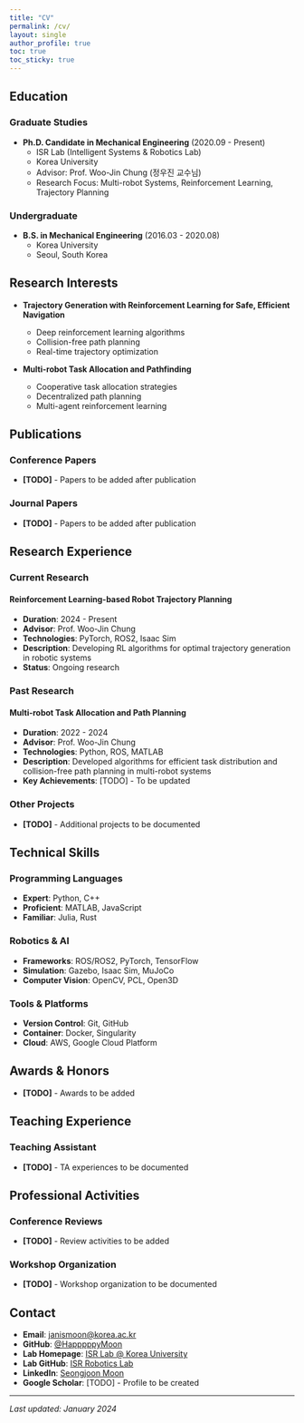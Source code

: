 ```yaml
---
title: "CV"
permalink: /cv/
layout: single
author_profile: true
toc: true
toc_sticky: true
---
```


## Education

### Graduate Studies
- **Ph.D. Candidate in Mechanical Engineering** (2020.09 - Present)
  - ISR Lab (Intelligent Systems & Robotics Lab)
  - Korea University
  - Advisor: Prof. Woo-Jin Chung (정우진 교수님)
  - Research Focus: Multi-robot Systems, Reinforcement Learning, Trajectory Planning

### Undergraduate
- **B.S. in Mechanical Engineering** (2016.03 - 2020.08)
  - Korea University
  - Seoul, South Korea

## Research Interests

- **Trajectory Generation with Reinforcement Learning for Safe, Efficient Navigation**
  - Deep reinforcement learning algorithms
  - Collision-free path planning
  - Real-time trajectory optimization

- **Multi-robot Task Allocation and Pathfinding**
  - Cooperative task allocation strategies
  - Decentralized path planning
  - Multi-agent reinforcement learning

## Publications

### Conference Papers
- **[TODO]** - Papers to be added after publication

### Journal Papers
- **[TODO]** - Papers to be added after publication

## Research Experience

### Current Research
#### Reinforcement Learning-based Robot Trajectory Planning
- **Duration**: 2024 - Present
- **Advisor**: Prof. Woo-Jin Chung
- **Technologies**: PyTorch, ROS2, Isaac Sim
- **Description**: Developing RL algorithms for optimal trajectory generation in robotic systems
- **Status**: Ongoing research

### Past Research
#### Multi-robot Task Allocation and Path Planning
- **Duration**: 2022 - 2024
- **Advisor**: Prof. Woo-Jin Chung
- **Technologies**: Python, ROS, MATLAB
- **Description**: Developed algorithms for efficient task distribution and collision-free path planning in multi-robot systems
- **Key Achievements**: [TODO] - To be updated

### Other Projects
- **[TODO]** - Additional projects to be documented

## Technical Skills

### Programming Languages
- **Expert**: Python, C++
- **Proficient**: MATLAB, JavaScript
- **Familiar**: Julia, Rust

### Robotics & AI
- **Frameworks**: ROS/ROS2, PyTorch, TensorFlow
- **Simulation**: Gazebo, Isaac Sim, MuJoCo
- **Computer Vision**: OpenCV, PCL, Open3D

### Tools & Platforms
- **Version Control**: Git, GitHub
- **Container**: Docker, Singularity
- **Cloud**: AWS, Google Cloud Platform

## Awards & Honors

- **[TODO]** - Awards to be added

## Teaching Experience

### Teaching Assistant
- **[TODO]** - TA experiences to be documented

## Professional Activities

### Conference Reviews
- **[TODO]** - Review activities to be added

### Workshop Organization
- **[TODO]** - Workshop organization to be documented

## Contact

- **Email**: janismoon@korea.ac.kr
- **GitHub**: [@HapppppyMoon](https://github.com/HapppppyMoon)
- **Lab Homepage**: [ISR Lab @ Korea University](http://isr.korea.ac.kr)
- **Lab GitHub**: [ISR Robotics Lab](https://github.com/ISR-Robotics-Lab)
- **LinkedIn**: [Seongjoon Moon](https://www.linkedin.com/in/seongjoon-moon-75b62b251/)
- **Google Scholar**: [TODO] - Profile to be created

---

*Last updated: January 2024*